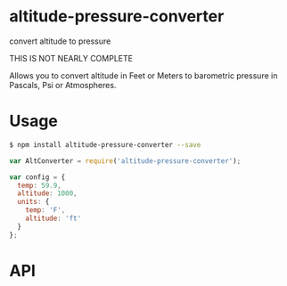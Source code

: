 # altitude-pressure-converter
convert altitude to pressure

THIS IS NOT NEARLY COMPLETE

Allows you to convert altitude in Feet or Meters to barometric pressure in Pascals, Psi or Atmospheres.

# Usage

```sh
$ npm install altitude-pressure-converter --save
```

```javascript
var AltConverter = require('altitude-pressure-converter');

var config = {
  temp: 59.9,
  altitude: 1000,
  units: {
    temp: 'F',
    altitude: 'ft'
  }
};

```

# API
